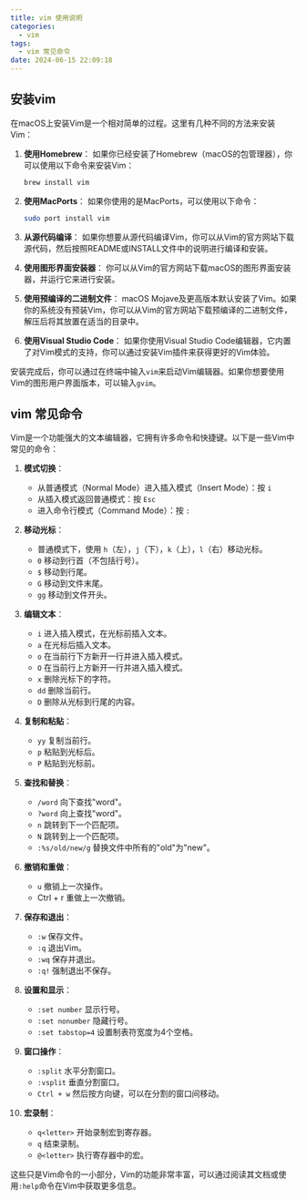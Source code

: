 ```yaml
---
title: vim 使用说明
categories:
  - vim
tags:
  - vim 常见命令
date: 2024-06-15 22:09:18
---
```


## 安装vim
在macOS上安装Vim是一个相对简单的过程。这里有几种不同的方法来安装Vim：

1. **使用Homebrew**：
   如果你已经安装了Homebrew（macOS的包管理器），你可以使用以下命令来安装Vim：
   ```bash
   brew install vim
   ```

2. **使用MacPorts**：
   如果你使用的是MacPorts，可以使用以下命令：
   ```bash
   sudo port install vim
   ```

3. **从源代码编译**：
   如果你想要从源代码编译Vim，你可以从Vim的官方网站下载源代码，然后按照README或INSTALL文件中的说明进行编译和安装。

4. **使用图形界面安装器**：
   你可以从Vim的官方网站下载macOS的图形界面安装器，并运行它来进行安装。

5. **使用预编译的二进制文件**：
   macOS Mojave及更高版本默认安装了Vim。如果你的系统没有预装Vim，你可以从Vim的官方网站下载预编译的二进制文件，解压后将其放置在适当的目录中。

6. **使用Visual Studio Code**：
   如果你使用Visual Studio Code编辑器，它内置了对Vim模式的支持，你可以通过安装Vim插件来获得更好的Vim体验。

安装完成后，你可以通过在终端中输入`vim`来启动Vim编辑器。如果你想要使用Vim的图形用户界面版本，可以输入`gvim`。

## vim 常见命令

Vim是一个功能强大的文本编辑器，它拥有许多命令和快捷键。以下是一些Vim中常见的命令：

1. **模式切换**：
   - 从普通模式（Normal Mode）进入插入模式（Insert Mode）：按 `i`
   - 从插入模式返回普通模式：按 `Esc`
   - 进入命令行模式（Command Mode）：按 `:`

2. **移动光标**：
   - 普通模式下，使用 `h`（左），`j`（下），`k`（上），`l`（右）移动光标。
   - `0` 移动到行首（不包括行号）。
   - `$` 移动到行尾。
   - `G` 移动到文件末尾。
   - `gg` 移动到文件开头。

3. **编辑文本**：
   - `i` 进入插入模式，在光标前插入文本。
   - `a` 在光标后插入文本。
   - `o` 在当前行下方新开一行并进入插入模式。
   - `O` 在当前行上方新开一行并进入插入模式。
   - `x` 删除光标下的字符。
   - `dd` 删除当前行。
   - `D` 删除从光标到行尾的内容。

4. **复制和粘贴**：
   - `yy` 复制当前行。
   - `p` 粘贴到光标后。
   - `P` 粘贴到光标前。

5. **查找和替换**：
   - `/word` 向下查找"word"。
   - `?word` 向上查找"word"。
   - `n` 跳转到下一个匹配项。
   - `N` 跳转到上一个匹配项。
   - `:%s/old/new/g` 替换文件中所有的"old"为"new"。

6. **撤销和重做**：
   - `u` 撤销上一次操作。
   - Ctrl + r 重做上一次撤销。

7. **保存和退出**：
   - `:w` 保存文件。
   - `:q` 退出Vim。
   - `:wq` 保存并退出。
   - `:q!` 强制退出不保存。

8. **设置和显示**：
   - `:set number` 显示行号。
   - `:set nonumber` 隐藏行号。
   - `:set tabstop=4` 设置制表符宽度为4个空格。

9. **窗口操作**：
   - `:split` 水平分割窗口。
   - `:vsplit` 垂直分割窗口。
   - `Ctrl + w` 然后按方向键，可以在分割的窗口间移动。

10. **宏录制**：
    - `q<letter>` 开始录制宏到寄存器<letter>。
    - `q` 结束录制。
    - `@<letter>` 执行寄存器<letter>中的宏。

这些只是Vim命令的一小部分，Vim的功能非常丰富，可以通过阅读其文档或使用`:help`命令在Vim中获取更多信息。